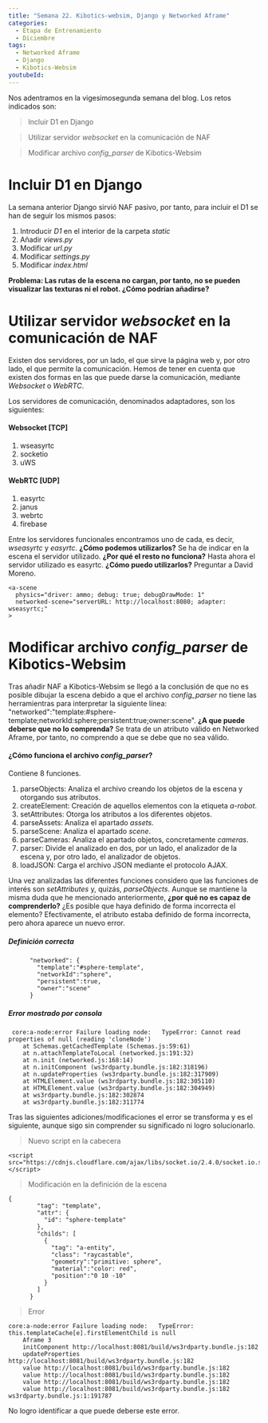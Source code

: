 ```yaml
---
title: "Semana 22. Kibotics-websim, Django y Networked Aframe"
categories:
  - Etapa de Entrenamiento
  - Diciembre
tags:
  - Networked Aframe
  - Django
  - Kibotics-Websim
youtubeId: 
---
```


Nos adentramos en la vigesimosegunda semana del blog. Los retos indicados son:

> Incluir D1 en Django

> Utilizar servidor *websocket* en la comunicación de NAF

> Modificar archivo *config_parser* de Kibotics-Websim

# Incluir D1 en Django

La semana anterior Django sirvió NAF pasivo, por tanto, para incluir el D1 se han de seguir los mismos pasos: 

1. Introducir *D1* en el interior de la carpeta *static*
2. Añadir *views.py*
3. Modificar *url.py*
4. Modificar *settings.py*
5. Modificar *index.html*

**Problema: Las rutas de la escena no cargan, por tanto, no se pueden visualizar las texturas ni el robot. ¿Cómo podrían añadirse?**

# Utilizar servidor *websocket* en la comunicación de NAF

Existen dos servidores, por un lado, el que sirve la página web y, por otro lado, el que permite la comunicación. Hemos de tener en cuenta que existen dos formas en las que puede darse la comunicación, mediante *Websocket* o *WebRTC*. 

Los servidores de comunicación, denominados adaptadores, son los siguientes:

#### Websocket [TCP]

1. wseasyrtc
2. socketio
3. uWS

#### WebRTC [UDP]

1. easyrtc
2. janus
3. webrtc
4. firebase

Entre los servidores funcionales encontramos uno de cada, es decir, *wseasyrtc* y *easyrtc*. **¿Cómo podemos utilizarlos?** Se ha de indicar en la escena el servidor utilizado. **¿Por qué el resto no funciona?** Hasta ahora el servidor utilizado es easyrtc. **¿Cómo puedo utilizarlos?** Preguntar a David Moreno.  

    <a-scene
      physics="driver: ammo; debug: true; debugDrawMode: 1"
      networked-scene="serverURL: http://localhost:8080; adapter: wseasyrtc;"
    >

# Modificar archivo *config_parser* de Kibotics-Websim

Tras añadir NAF a Kibotics-Websim se llegó a la conclusión de que no es posible dibujar la escena debido a que el archivo *config_parser* no tiene las herramientras para interpretar la siguiente línea: "networked":"template:#sphere-template;networkId:sphere;persistent:true;owner:scene". **¿A que puede deberse que no lo comprenda?** Se trata de un atributo válido en Networked Aframe, por tanto, no comprendo a que se debe que no sea válido.

#### ¿Cómo funciona el archivo *config_parser*?

Contiene 8 funciones.

1.	parseObjects: Analiza el archivo creando los objetos de la escena y otorgando sus atributos. 
2.	createElement: Creación de aquellos elementos con la etiqueta *a-robot*.
3.	setAttributes: Otorga los atributos a los diferentes objetos. 
4.	parseAssets: Analiza el apartado *assets*. 
5.	parseScene: Analiza el apartado *scene*.
6.	parseCameras: Analiza el apartado objetos, concretamente *cameras*. 
7.	parser: Divide el analizado en dos, por un lado, el analizador de la escena y, por otro lado, el analizador de objetos. 
8.	loadJSON: Carga el archivo JSON mediante el protocolo AJAX.

Una vez analizadas las diferentes funciones considero que las funciones de interés son *setAttributes* y, quizás, *parseObjects*. Aunque se mantiene la misma duda que he mencionado anteriormente, **¿por qué no es capaz de comprenderlo?** ¿Es posible que haya definido de forma incorrecta el elemento? Efectivamente, el atributo estaba definido de forma incorrecta, pero ahora aparece un nuevo error.

##### Definición correcta 

          "networked": {
            "template":"#sphere-template",
            "networkId":"sphere",
            "persistent":true,
            "owner":"scene"
          }
  
##### Error mostrado por consola 
  
     core:a-node:error Failure loading node:   TypeError: Cannot read properties of null (reading 'cloneNode')
        at Schemas.getCachedTemplate (Schemas.js:59:61)
        at n.attachTemplateToLocal (networked.js:191:32)
        at n.init (networked.js:168:14)
        at n.initComponent (ws3rdparty.bundle.js:182:318196)
        at n.updateProperties (ws3rdparty.bundle.js:182:317909)
        at HTMLElement.value (ws3rdparty.bundle.js:182:305110)
        at HTMLElement.value (ws3rdparty.bundle.js:182:304949)
        at ws3rdparty.bundle.js:182:302874
        at ws3rdparty.bundle.js:182:311774

Tras las siguientes adiciones/modificaciones el error se transforma y es el siguiente, aunque sigo sin comprender su significado ni logro solucionarlo.

> Nuevo script en la cabecera 

    <script src="https://cdnjs.cloudflare.com/ajax/libs/socket.io/2.4.0/socket.io.slim.js"></script>

> Modificación en la definición de la escena

    {
            "tag": "template",
            "attr": {
              "id": "sphere-template"
            },
            "childs": [
              {
                "tag": "a-entity",
                "class": "raycastable", 
                "geometry":"primitive: sphere", 
                "material":"color: red", 
                "position":"0 10 -10"
              }
            ]
          }
          
 > Error

    core:a-node:error Failure loading node:   TypeError: this.templateCache[e].firstElementChild is null
        Aframe 3
        initComponent http://localhost:8081/build/ws3rdparty.bundle.js:182
        updateProperties http://localhost:8081/build/ws3rdparty.bundle.js:182
        value http://localhost:8081/build/ws3rdparty.bundle.js:182
        value http://localhost:8081/build/ws3rdparty.bundle.js:182
        value http://localhost:8081/build/ws3rdparty.bundle.js:182
        value http://localhost:8081/build/ws3rdparty.bundle.js:182
    ws3rdparty.bundle.js:1:191787
    
No logro identificar a que puede deberse este error. 
